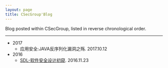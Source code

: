 ```yaml
---
layout: page
title: CSecGroup'Blog
---
```


Blog posted within CSecGroup, listed in reverse chronological order.


---

* 2017
  * 应用安全:JAVA反序列化漏洞之殇. 2017.10.12
* 2016
  * [SDL-软件安全设计初窥](sdl-software-security-design.md). 2016.11.23
